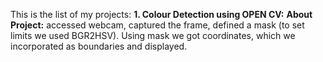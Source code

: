 This is the list of my projects:
**1. Colour Detection using OPEN CV:**
**About Project:**  accessed webcam, captured the frame, defined a mask (to set limits we used BGR2HSV). Using mask we got coordinates, which we incorporated as boundaries and displayed.
